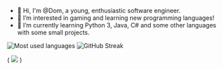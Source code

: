 - 👋 Hi, I'm @Dom, a young, enthusiastic software engineer. 
- 👀 I’m interested in gaming and learning new programming languages! 
- 🌱 I’m currently learning Python 3, Java, C# and some other languages with some small projects.

![Most used languages](https://github-readme-stats.vercel.app/api/top-langs?username=minenmaster&size_weight=0.5&count_weight=0.5&theme=dark&locale=en&layout=compact)
![GitHub Streak](https://github-readme-streak-stats.herokuapp.com?user=minenmaster&theme=transparent&hide_border=true&exclude_days=Sun%2CFri%2CSat&card_height=170 "GitHub Streak")

( ![](https://komarev.com/ghpvc/?username=minenmaster) )
